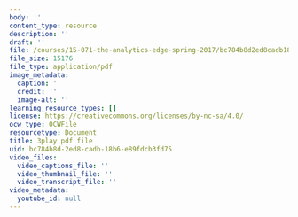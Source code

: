 ```yaml
---
body: ''
content_type: resource
description: ''
draft: ''
file: /courses/15-071-the-analytics-edge-spring-2017/bc784b8d2ed8cadb18b6e89fdcb3fd75_5CExAUWzHEQ.pdf
file_size: 15176
file_type: application/pdf
image_metadata:
  caption: ''
  credit: ''
  image-alt: ''
learning_resource_types: []
license: https://creativecommons.org/licenses/by-nc-sa/4.0/
ocw_type: OCWFile
resourcetype: Document
title: 3play pdf file
uid: bc784b8d-2ed8-cadb-18b6-e89fdcb3fd75
video_files:
  video_captions_file: ''
  video_thumbnail_file: ''
  video_transcript_file: ''
video_metadata:
  youtube_id: null
---
```

